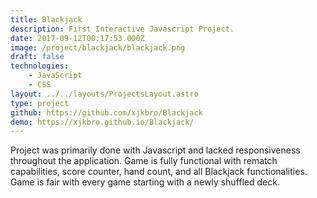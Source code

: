 ```yaml
---
title: Blackjack
description: First Interactive Javascript Project.
date: 2017-09-12T00:17:53.000Z
image: /project/blackjack/blackjack.png
draft: false
technologies:
    - JavaScript
    - CSS
layout: ../../layouts/ProjectsLayout.astro
type: project
github: https://github.com/xjkbro/Blackjack
demo: https://xjkbro.github.io/Blackjack/
---
```


Project was primarily done with Javascript and lacked responsiveness throughout the application. Game is fully functional with rematch capabilities, score counter, hand count, and all Blackjack functionalities. Game is fair with every game starting with a newly shuffled deck.
